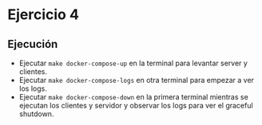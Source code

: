 # Ejercicio 4

## Ejecución
- Ejecutar `make docker-compose-up` en la terminal para levantar server y clientes.
- Ejecutar `make docker-compose-logs` en otra terminal para empezar a ver los logs.
- Ejecutar `make docker-compose-down` en la primera terminal mientras se ejecutan los clientes y servidor y observar los logs para ver el graceful shutdown.